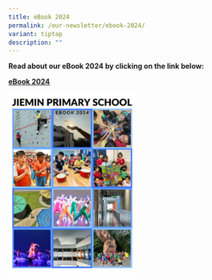 ```yaml
---
title: eBook 2024
permalink: /our-newsletter/ebook-2024/
variant: tiptap
description: ""
---
```

<p><strong>Read about our eBook 2024 by clicking on the link below:</strong>
</p>
<p><strong><a href="https://go.gov.sg/jieminprimaryschool-ebook2024" rel="noopener noreferrer nofollow" target="_blank"><u>eBook 2024</u></a></strong>
</p>
<p></p>
<div class="isomer-image-wrapper">
<img style="width: 50%;" height="auto" width="100%" alt="ebook 2024 cover" src="/images/ebook_2024_cover.png">
</div>
<p></p>